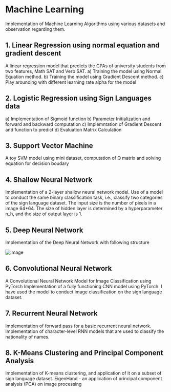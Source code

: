 # Machine Learning
Implementation of Machine Learning Algorithms using various datasets and observation regarding them.

## 1. Linear Regression using normal equation and gradient descent

  A linear regression model that predicts the GPAs of university students from two features, Math SAT and Verb SAT. 
  a) Training the model using Normal Equation method.
  b) Training the model using Gradient Descent method.
  c) Play arounding with different learning rate alpha for the model


## 2. Logistic Regression using Sign Languages data 

a) Implementation of Sigmoid function
b) Parameter Initialization and forward and backward computation
c) Implemntation of Gradient Descent and function to predict
d) Evaluation Matrix Calculation

## 3.  Support Vector Machine

A toy SVM model using mini dataset, computation of Q matrix and solving equation for decision boudary

## 4. Shallow Neural Network

Implementation of a 2-layer shallow neural network model. Use of a model to conduct the same binary classification task, i.e., classify two categories of the sign language dataset. The input size is the number of pixels in a image 64*64. The size of hidden layer is determined by a hyperparameter n_h, and the size of output layer is 1.


## 5. Deep Neural Network

Implementation of the Deep Neural Network with following structure

![image](https://user-images.githubusercontent.com/52694641/110718639-3e11f400-81c0-11eb-9727-1f61f2a1b85e.png)

## 6. Convolutional Neural Network

A Convolutional Neural Network Model for Image Classification using PyTorch
Implementation of a fully functioning CNN model using PyTorch. I have used the model to conduct image classification on the sign language dataset.

## 7. Recurrent Neural Network
Implementation of forward pass for a basic recurrent neural network.
Implementation of character-level RNN models that are used to classify the nationality of names.

## 8. K-Means Clustering and Principal Component Analysis
Implementation of K-means clustering, and application of it on a subset of sign language dataset.
EigenHand - an application of principal component analysis (PCA) on image processing

